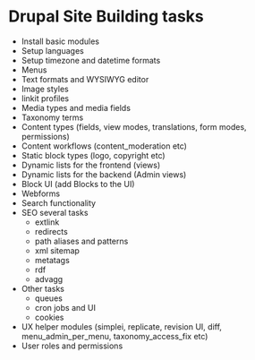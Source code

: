 # Drupal Site Building tasks

- Install basic modules
- Setup languages
- Setup timezone and datetime formats
- Menus
- Text formats and WYSIWYG editor
- Image styles
- linkit profiles
- Media types and media fields
- Taxonomy terms
- Content types (fields, view modes, translations, form modes, permissions)
- Content workflows (content_moderation etc)
- Static block types (logo, copyright etc)
- Dynamic lists for the frontend (views)
- Dynamic lists for the backend (Admin views)
- Block UI (add Blocks to the UI)
- Webforms
- Search functionality
- SEO several tasks
  - extlink
  - redirects
  - path aliases and patterns
  - xml sitemap
  - metatags
  - rdf
  - advagg
- Other tasks
  - queues
  - cron jobs and UI
  - cookies
- UX helper modules (simplei, replicate, revision UI, diff, menu_admin_per_menu, taxonomy_access_fix etc)
- User roles and permissions
